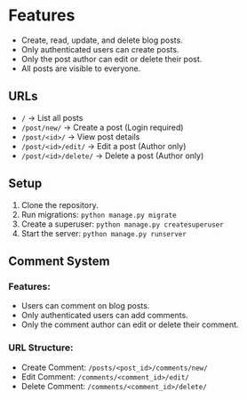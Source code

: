 # Features
- Create, read, update, and delete blog posts.
- Only authenticated users can create posts.
- Only the post author can edit or delete their post.
- All posts are visible to everyone.

## URLs
- `/` → List all posts
- `/post/new/` → Create a post (Login required)
- `/post/<id>/` → View post details
- `/post/<id>/edit/` → Edit a post (Author only)
- `/post/<id>/delete/` → Delete a post (Author only)

## Setup
1. Clone the repository.
2. Run migrations: `python manage.py migrate`
3. Create a superuser: `python manage.py createsuperuser`
4. Start the server: `python manage.py runserver`

## Comment System

### Features:
- Users can comment on blog posts.
- Only authenticated users can add comments.
- Only the comment author can edit or delete their comment.

### URL Structure:
- Create Comment: `/posts/<post_id>/comments/new/`
- Edit Comment: `/comments/<comment_id>/edit/`
- Delete Comment: `/comments/<comment_id>/delete/`

